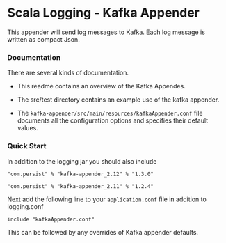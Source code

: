 # Scala Logging - Kafka Appender

This appender will send log messages to Kafka.
Each log message is written as compact Json.

### Documentation

 There are several kinds of documentation.

* This readme contains an overview of the Kafka Appendes.

* The src/test directory contains an example use 
of the kafka appender.

* The `kafka-appender/src/main/resources/kafkaAppender.conf` file documents all the configuration options and specifies
 their default values.

### Quick Start 

In addition to the logging jar you should also include

    "com.persist" % "kafka-appender_2.12" % "1.3.0"
    
    "com.persist" % "kafka-appender_2.11" % "1.2.4"

Next add the following line to your `application.conf` file in
addition to logging.conf

    include "kafkaAppender.conf"

This can be followed by any overrides of Kafka appender defaults.






